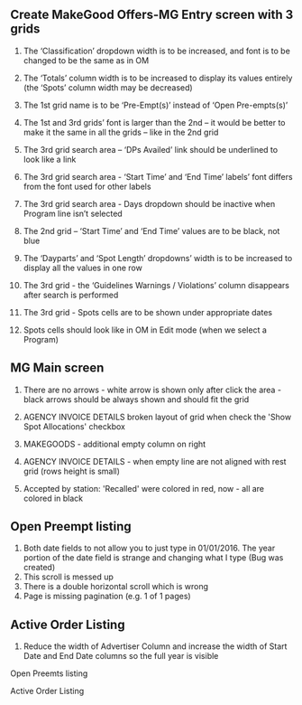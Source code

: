 ## Create MakeGood Offers-MG Entry screen with 3 grids

1.  The ‘Classification’ dropdown width is to be increased, and font is to be changed to be the same as in OM 
2.  The ‘Totals’ column width is to be increased to display its values entirely (the ‘Spots’ column width may be decreased)
3.  The 1st grid name is to be ‘Pre-Empt(s)’ instead of ‘Open Pre-empts(s)’


1.  The 1st and 3rd grids’ font is larger than the 2nd – it would be better to make it the same in all the grids – like in the 2nd grid
2.  The 3rd grid search area – ‘DPs Availed’ link should be underlined to look like a link
3.  The 3rd grid search area - ‘Start Time’ and ‘End Time’ labels’ font differs from the font used for other labels
4.  The 3rd grid search area  - Days dropdown should be inactive when Program line isn’t selected
5.  The 2nd grid – ‘Start Time’ and ‘End Time’ values are to be black, not blue

1.  The ‘Dayparts’ and ‘Spot Length’ dropdowns’ width is to be increased to display all the values in one row
2.  The 3rd grid - the ‘Guidelines Warnings / Violations’ column disappears after search is performed
3.  The 3rd grid - Spots cells are to be shown under appropriate dates
4.  Spots cells should look like in OM in Edit mode (when we select a Program)

## MG Main screen

1.  There are no arrows - white arrow is shown only after click the area - black arrows should be always shown and should fit the grid
2.  AGENCY INVOICE DETAILS broken layout of grid when check the 'Show Spot Allocations' checkbox
3.  MAKEGOODS - additional empty column on right
    
1. AGENCY INVOICE DETAILS - when empty line are not aligned with rest grid (rows height is small)

1.  Accepted by station: 'Recalled' were colored in red, now - all are colored in black

## Open Preempt listing

1. Both date fields to not allow you to just type in 01/01/2016. The year portion of the date field is strange and changing what I type (Bug was created)
2. This scroll is messed up
3. There is a double horizontal scroll which is wrong
4. Page is missing pagination (e.g. 1 of 1 pages)

## Active Order Listing

1. Reduce the width of Advertiser Column and increase the width of Start Date and End Date columns so the full year is visible













Open Preemts listing

 















Active Order Listing
 

